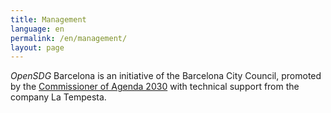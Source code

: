 ```yaml
---
title: Management
language: en
permalink: /en/management/
layout: page
---
```


*OpenSDG* Barcelona is an initiative of the Barcelona City Council, promoted by the [Commissioner of Agenda 2030](https://ajuntament.barcelona.cat/es/organigrama-municipal/organ/Comissionat%20de%20l%27Agenda%202030) with technical support from the company La Tempesta.
